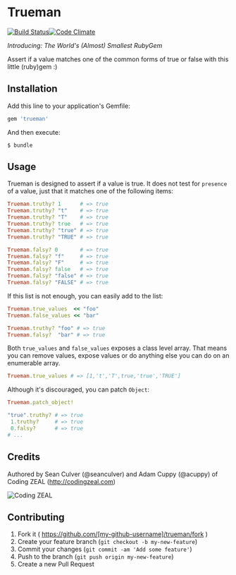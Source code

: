 # Trueman
[![Build Status](https://travis-ci.org/CodingZeal/trueman.svg)](https://travis-ci.org/CodingZeal/trueman)[![Code Climate](https://codeclimate.com/github/CodingZeal/trueman/badges/gpa.svg)](https://codeclimate.com/github/CodingZeal/trueman)

*Introducing: The World's (Almost) Smallest RubyGem*

Assert if a value matches one of the common forms of true or false with
this little (ruby)gem :)

## Installation

Add this line to your application's Gemfile:

```ruby
gem 'trueman'
```

And then execute:

    $ bundle

## Usage

Trueman is designed to assert if a value is true.  It does not test for
`presence` of a value, just that it matches one of the following items:

```ruby
Trueman.truthy? 1      # => true
Trueman.truthy? "t"    # => true
Trueman.truthy? "T"    # => true
Trueman.truthy? true   # => true
Trueman.truthy? "true" # => true
Trueman.truthy? "TRUE" # => true

Trueman.falsy? 0       # => true
Trueman.falsy? "f"     # => true
Trueman.falsy? "F"     # => true
Trueman.falsy? false   # => true
Trueman.falsy? "false" # => true
Trueman.falsy? "FALSE" # => true
```

If this list is not enough, you can easily add to the list:
```ruby
Trueman.true_values  << "foo"
Trueman.false_values << "bar"

Trueman.truthy? "foo" # => true
Trueman.falsy?  "bar" # => true
```

Both `true_values` and `false_values` exposes a class level array.  That
means you can remove values, expose values or do anything else you can
do on an enumerable array.

```ruby
Trueman.true_values # => [1,'t','T',true,'true','TRUE']
```

Although it's discouraged, you can patch `Object`:
```ruby
Trueman.patch_object!

"true".truthy? # => true
 1.truthy?     # => true
 0.falsy?      # => true
# ...
```

## Credits

Authored by Sean Culver (@seanculver) and Adam Cuppy (@acuppy) of Coding ZEAL (http://codingzeal.com)

![Coding ZEAL](https://googledrive.com/host/0B3TWa6M1MsWeWmxRZWhscllwTzA/ZEAL-logo-final-150.png)

## Contributing

1. Fork it ( https://github.com/[my-github-username]/trueman/fork )
2. Create your feature branch (`git checkout -b my-new-feature`)
3. Commit your changes (`git commit -am 'Add some feature'`)
4. Push to the branch (`git push origin my-new-feature`)
5. Create a new Pull Request
